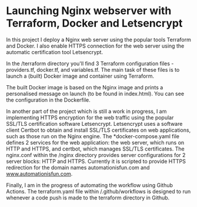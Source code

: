 # Launching Nginx webserver with Terraform, Docker and Letsencrypt

In this project I deploy a Nginx web server using the popular tools Terraform and Docker. I also enable HTTPS connection for the web server using the automatic certification tool Letsencrypt.

In the /terraform directory you'll find 3 Terraform configuration files - providers.tf, docker.tf, and variables.tf. The main task of these files is to launch a (built) Docker image and container using Terraform.

The built Docker image is based on the Nginx image and prints a personalised message on launch (to be found in index.html). You can see the configuration in the Dockerfile.

In another part of the project which is still a work in progress, I am implementing HTTPS encryption for the web traffic using the popular SSL/TLS certification software Letsencrypt. Letsencrypt uses a software client Certbot to obtain and install SSL/TLS certificates on web applications, such as those run on the Nginx engine. 
    The *docker-compose.yaml file defines 2 services for the web application: the web server, which runs on HTTP and HTTPS, and  certbot, which manages SSL/TLS certificates.
    The nginx.conf within the /nginx directory provides server configurations for 2 server blocks: HTTP and HTTPS. Currently it is scripted to provide HTTPS redirection for the domain names automationisfun.com and www.automationisfun.com.

Finally, I am in the progress of automating the workflow using Github Actions. The terraform.yaml file within /.github/workflows is designed to run whenever a code push is made to the terraform directory in Github.

